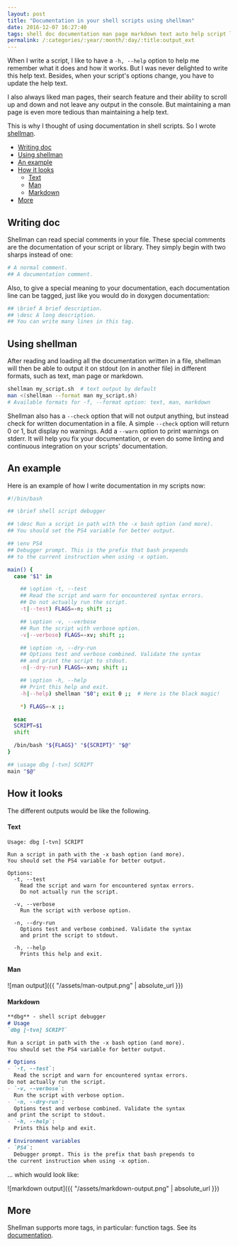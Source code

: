 ```yaml
---
layout: post
title: "Documentation in your shell scripts using shellman"
date: 2016-12-07 16:27:40
tags: shell doc documentation man page markdown text auto help script library shellman
permalink: /:categories/:year/:month/:day/:title:output_ext
---
```


When I write a script, I like to have a `-h, --help` option to help me remember what it does
and how it works. But I was never delighted to write this help text. Besides, when your script's
options change, you have to update the help text.

I also always liked man pages, their search feature and their ability to scroll up and down
and not leave any output in the console. But maintaining a man page is even more tedious than
maintaining a help text.

This is why I thought of using documentation in shell scripts. So I wrote [shellman][].<!--more-->

- [Writing doc](#writing-doc)
- [Using shellman](#using-shellman)
- [An example](#an-example)
- [How it looks](#how-it-looks)
  - [Text](#text)
  - [Man](#man)
  - [Markdown](#markdown)
- [More](#more)

## Writing doc
Shellman can read special comments in your file. These special comments are the documentation
of your script or library. They simply begin with two sharps instead of one:

```bash
# A normal comment.
## A documentation comment.
```

Also, to give a special meaning to your documentation, each documentation line can be tagged,
just like you would do in doxygen documentation:

```bash
## \brief A brief description.
## \desc A long description.
## You can write many lines in this tag.
```

## Using shellman
After reading and loading all the documentation written in a file, shellman will then be able
to output it on stdout (on in another file) in different formats, such as text, man page
or markdown.

```bash
shellman my_script.sh  # text output by default
man <(shellman --format man my_script.sh)
# Available formats for -f, --format option: text, man, markdown
```

Shellman also has a `--check` option that will not output anything, but instead check for
written documentation in a file. A simple `--check` option will return 0 or 1, but display no
warnings. Add a `--warn` option to print warnings on stderr. It will help you fix your
documentation, or even do some linting and continuous integration on your scripts' documentation.

## An example
Here is an example of how I write documentation in my scripts now:

```bash
#!/bin/bash

## \brief shell script debugger

## \desc Run a script in path with the -x bash option (and more).
## You should set the PS4 variable for better output.

## \env PS4
## Debugger prompt. This is the prefix that bash prepends
## to the current instruction when using -x option.

main() {
  case "$1" in

    ## \option -t, --test
    ## Read the script and warn for encountered syntax errors.
    ## Do not actually run the script.
    -t|--test) FLAGS=-n; shift ;;

    ## \option -v, --verbose
    ## Run the script with verbose option.
    -v|--verbose) FLAGS=-xv; shift ;;

    ## \option -n, --dry-run
    ## Options test and verbose combined. Validate the syntax
    ## and print the script to stdout.
    -n|--dry-run) FLAGS=-xvn; shift ;;

    ## \option -h, --help
    ## Print this help and exit.
    -h|--help) shellman "$0"; exit 0 ;;  # Here is the black magic!

    *) FLAGS=-x ;;

  esac
  SCRIPT=$1
  shift

  /bin/bash "${FLAGS}" "${SCRIPT}" "$@"
}

## \usage dbg [-tvn] SCRIPT
main "$@"
```

## How it looks
The different outputs would be like the following.

#### Text

```
Usage: dbg [-tvn] SCRIPT

Run a script in path with the -x bash option (and more).
You should set the PS4 variable for better output.

Options:
  -t, --test
    Read the script and warn for encountered syntax errors.
    Do not actually run the script.

  -v, --verbose
    Run the script with verbose option.

  -n, --dry-run
    Options test and verbose combined. Validate the syntax
    and print the script to stdout.

  -h, --help
    Prints this help and exit.
```

#### Man
![man output]({{ "/assets/man-output.png" | absolute_url }})

#### Markdown
```markdown
**dbg** - shell script debugger
# Usage
`dbg [-tvn] SCRIPT`  

Run a script in path with the -x bash option (and more).
You should set the PS4 variable for better output.

# Options
- `-t, --test`:
  Read the script and warn for encountered syntax errors.
Do not actually run the script.
- `-v, --verbose`:
  Run the script with verbose option.
- `-n, --dry-run`:
  Options test and verbose combined. Validate the syntax
and print the script to stdout.
- `-h, --help`:
  Prints this help and exit.

# Environment variables
- `PS4`:
  Debugger prompt. This is the prefix that bash prepends to
the current instruction when using -x option.
```

... which would look like:

![markdown output]({{ "/assets/markdown-output.png" | absolute_url }})

## More
Shellman supports more tags, in particular: function tags.
See its [documentation][].

[shellman]: https://github.com/Pawamoy/shellman
[documentation]: https://github.com/Pawamoy/shellman/wiki
